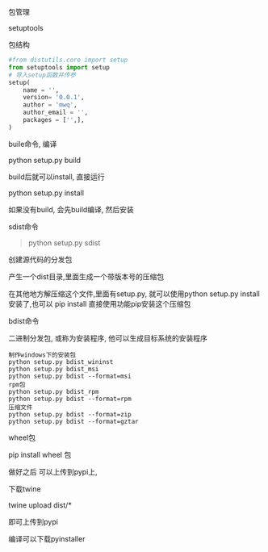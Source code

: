 包管理

setuptools

包结构

```python
#from distutils.core import setup
from setuptools import setup
# 导入setup函数并传参
setup(
    name = '',
    version= '0.0.1',
    author = 'mwq',
    author_email = '',
    packages = ['',], 
)
```

buile命令, 编译

python setup.py build

build后就可以install, 直接运行

python setup.py install

如果没有build, 会先build编译, 然后安装



sdist命令

>  python setup.py sdist

创建源代码的分发包

产生一个dist目录,里面生成一个带版本号的压缩包

在其他地方解压缩这个文件,里面有setup.py, 就可以使用python setup.py install安装了,也可以 pip install 直接使用功能pip安装这个压缩包

bdist命令

二进制分发包, 或称为安装程序, 他可以生成目标系统的安装程序

```pytohn
制作windows下的安装包
python setup.py bdist_wininst
python setup.py bdist_msi
python setup.py bdist --format=msi
rpm包
python setup.py bdist_rpm
python setup.py bdist --format=rpm
压缩文件
python setup.py bdist --format=zip
python setup.py bdist --format=gztar

```

wheel包

pip install wheel 包

做好之后 可以上传到pypi上, 

下载twine

twine upload dist/*

即可上传到pypi

编译可以下载pyinstaller